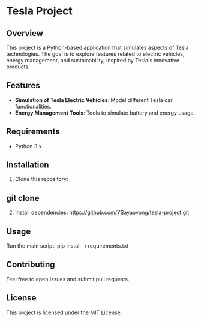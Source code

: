 # Tesla Project

## Overview
This project is a Python-based application that simulates aspects of Tesla technologies. The goal is to explore features related to electric vehicles, energy management, and sustainability, inspired by Tesla's innovative products.

## Features
- **Simulation of Tesla Electric Vehicles**: Model different Tesla car functionalities.
- **Energy Management Tools**: Tools to simulate battery and energy usage.
  
## Requirements
- Python 3.x

## Installation
1. Clone this repository:

## git clone 
2. Install dependencies: https://github.com/YSayaovong/tesla-project.git



## Usage
Run the main script: pip install -r requirements.txt


## Contributing
Feel free to open issues and submit pull requests.

## License
This project is licensed under the MIT License.
